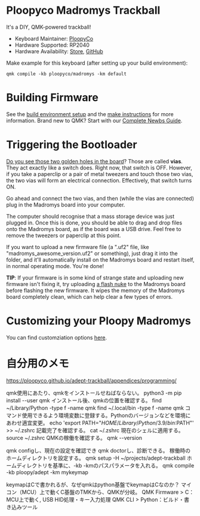 
# Ploopyco Madromys Trackball

It's a DIY, QMK-powered trackball!

* Keyboard Maintainer: [PloopyCo](https://github.com/ploopyco)
* Hardware Supported: RP2040
* Hardware Availability: [Store](https://ploopy.co), [GitHub](https://github.com/ploopyco)

Make example for this keyboard (after setting up your build environment):

    qmk compile -kb ploopyco/madromys -km default

# Building Firmware

See the [build environment setup](https://docs.qmk.fm/#/getting_started_build_tools) and the [make instructions](https://docs.qmk.fm/#/getting_started_make_guide) for more information. Brand new to QMK? Start with our [Complete Newbs Guide](https://docs.qmk.fm/#/newbs).

# Triggering the Bootloader

[Do you see those two golden holes in the board](https://ploopy.co/wp-content/uploads/2023/11/boot.jpg)? Those are called **vias**. They act exactly like a switch does. Right now, that switch is OFF. However, if you take a paperclip or a pair of metal tweezers and touch those two vias, the two vias will form an electrical connection. Effectively, that switch turns ON.

Go ahead and connect the two vias, and then (while the vias are connected) plug in the Madromys board into your computer.

The computer should recognise that a mass storage device was just plugged in. Once this is done, you should be able to drag and drop files onto the Madromys board, as if the board was a USB drive. Feel free to remove the tweezers or paperclip at this point.

If you want to upload a new firmware file (a ".uf2" file, like "madromys_awesome_version.uf2" or something), just drag it into the folder, and it'll automatically install on the Madromys board and restart itself, in normal operating mode. You're done!

**TIP**: If your firmware is in some kind of strange state and uploading new firmware isn't fixing it, try uploading [a flash nuke](https://learn.adafruit.com/getting-started-with-raspberry-pi-pico-circuitpython/circuitpython#flash-resetting-uf2-3083182) to the Madromys board before flashing the new firmware. It wipes the memory of the Madromys board completely clean, which can help clear a few types of errors.

# Customizing your Ploopy Madromys

You can find customziation options [here](../readme.md).

# 自分用のメモ

https://ploopyco.github.io/adept-trackball/appendices/programming/

qmk使用にあたり、qmkをインストールせねばならない。
python3 -m pip install --user qmk
インストール後、qmkの位置を確認する。
find ~/Library/Python -type f -name qmk
find ~/.local/bin -type f -name qmk
コマンド使用できるよう環境変数に登録する。Pythonのバージョンなどを環境にあわせ適宜変更。
echo 'export PATH="$HOME/Library/Python/3.9/bin:$PATH"' >> ~/.zshrc
記載完了を確認する。
cat ~/.zshrc
現在のシェルに適用する。
source ~/.zshrc
QMKの稼働を確認する。
qmk --version

qmk configし、現在の設定を確認でき qmk doctorし、診断できる。
稼働時のホームディレクトリを設定する。
qmk setup -H ~/projects/adept-trackball
ホームディレクトリを基準に、-kb -kmのパスパラメータを入れる。
qmk compile -kb ploopy/adept -km mykeymap

keymapはCで書かれるが、なぜqmkはpython基盤でkeymapはCなのか？
マイコン（MCU）上で動くC基盤のTMKから、QMKが分岐。
QMK Firmware > C：MCU上で動く, USB HID処理・キー入力処理
QMK CLI > Python：ビルド・書き込みツール

